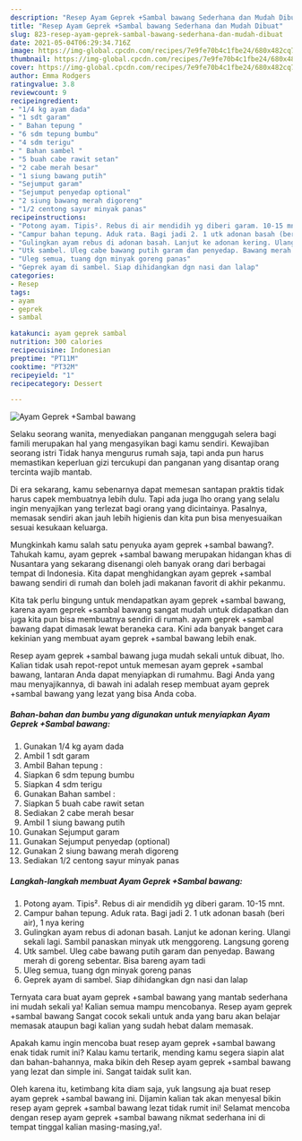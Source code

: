 ```yaml
---
description: "Resep Ayam Geprek +Sambal bawang Sederhana dan Mudah Dibuat"
title: "Resep Ayam Geprek +Sambal bawang Sederhana dan Mudah Dibuat"
slug: 823-resep-ayam-geprek-sambal-bawang-sederhana-dan-mudah-dibuat
date: 2021-05-04T06:29:34.716Z
image: https://img-global.cpcdn.com/recipes/7e9fe70b4c1fbe24/680x482cq70/ayam-geprek-sambal-bawang-foto-resep-utama.jpg
thumbnail: https://img-global.cpcdn.com/recipes/7e9fe70b4c1fbe24/680x482cq70/ayam-geprek-sambal-bawang-foto-resep-utama.jpg
cover: https://img-global.cpcdn.com/recipes/7e9fe70b4c1fbe24/680x482cq70/ayam-geprek-sambal-bawang-foto-resep-utama.jpg
author: Emma Rodgers
ratingvalue: 3.8
reviewcount: 9
recipeingredient:
- "1/4 kg ayam dada"
- "1 sdt garam"
- " Bahan tepung "
- "6 sdm tepung bumbu"
- "4 sdm terigu"
- " Bahan sambel "
- "5 buah cabe rawit setan"
- "2 cabe merah besar"
- "1 siung bawang putih"
- "Sejumput garam"
- "Sejumput penyedap optional"
- "2 siung bawang merah digoreng"
- "1/2 centong sayur minyak panas"
recipeinstructions:
- "Potong ayam. Tipis². Rebus di air mendidih yg diberi garam. 10-15 mnt."
- "Campur bahan tepung. Aduk rata. Bagi jadi 2. 1 utk adonan basah (beri air), 1 nya kering"
- "Gulingkan ayam rebus di adonan basah. Lanjut ke adonan kering. Ulangi sekali lagi. Sambil panaskan minyak utk menggoreng. Langsung goreng"
- "Utk sambel. Uleg cabe bawang putih garam dan penyedap. Bawang merah di goreng sebentar. Bisa bareng ayam tadi"
- "Uleg semua, tuang dgn minyak goreng panas"
- "Geprek ayam di sambel. Siap dihidangkan dgn nasi dan lalap"
categories:
- Resep
tags:
- ayam
- geprek
- sambal

katakunci: ayam geprek sambal 
nutrition: 300 calories
recipecuisine: Indonesian
preptime: "PT11M"
cooktime: "PT32M"
recipeyield: "1"
recipecategory: Dessert

---
```



![Ayam Geprek +Sambal bawang](https://img-global.cpcdn.com/recipes/7e9fe70b4c1fbe24/680x482cq70/ayam-geprek-sambal-bawang-foto-resep-utama.jpg)

Selaku seorang wanita, menyediakan panganan menggugah selera bagi famili merupakan hal yang mengasyikan bagi kamu sendiri. Kewajiban seorang istri Tidak hanya mengurus rumah saja, tapi anda pun harus memastikan keperluan gizi tercukupi dan panganan yang disantap orang tercinta wajib mantab.

Di era  sekarang, kamu sebenarnya dapat memesan santapan praktis tidak harus capek membuatnya lebih dulu. Tapi ada juga lho orang yang selalu ingin menyajikan yang terlezat bagi orang yang dicintainya. Pasalnya, memasak sendiri akan jauh lebih higienis dan kita pun bisa menyesuaikan sesuai kesukaan keluarga. 



Mungkinkah kamu salah satu penyuka ayam geprek +sambal bawang?. Tahukah kamu, ayam geprek +sambal bawang merupakan hidangan khas di Nusantara yang sekarang disenangi oleh banyak orang dari berbagai tempat di Indonesia. Kita dapat menghidangkan ayam geprek +sambal bawang sendiri di rumah dan boleh jadi makanan favorit di akhir pekanmu.

Kita tak perlu bingung untuk mendapatkan ayam geprek +sambal bawang, karena ayam geprek +sambal bawang sangat mudah untuk didapatkan dan juga kita pun bisa membuatnya sendiri di rumah. ayam geprek +sambal bawang dapat dimasak lewat beraneka cara. Kini ada banyak banget cara kekinian yang membuat ayam geprek +sambal bawang lebih enak.

Resep ayam geprek +sambal bawang juga mudah sekali untuk dibuat, lho. Kalian tidak usah repot-repot untuk memesan ayam geprek +sambal bawang, lantaran Anda dapat menyiapkan di rumahmu. Bagi Anda yang mau menyajikannya, di bawah ini adalah resep membuat ayam geprek +sambal bawang yang lezat yang bisa Anda coba.

<!--inarticleads1-->

##### Bahan-bahan dan bumbu yang digunakan untuk menyiapkan Ayam Geprek +Sambal bawang:

1. Gunakan 1/4 kg ayam dada
1. Ambil 1 sdt garam
1. Ambil  Bahan tepung :
1. Siapkan 6 sdm tepung bumbu
1. Siapkan 4 sdm terigu
1. Gunakan  Bahan sambel :
1. Siapkan 5 buah cabe rawit setan
1. Sediakan 2 cabe merah besar
1. Ambil 1 siung bawang putih
1. Gunakan Sejumput garam
1. Gunakan Sejumput penyedap (optional)
1. Gunakan 2 siung bawang merah digoreng
1. Sediakan 1/2 centong sayur minyak panas




<!--inarticleads2-->

##### Langkah-langkah membuat Ayam Geprek +Sambal bawang:

1. Potong ayam. Tipis². Rebus di air mendidih yg diberi garam. 10-15 mnt.
1. Campur bahan tepung. Aduk rata. Bagi jadi 2. 1 utk adonan basah (beri air), 1 nya kering
1. Gulingkan ayam rebus di adonan basah. Lanjut ke adonan kering. Ulangi sekali lagi. Sambil panaskan minyak utk menggoreng. Langsung goreng
1. Utk sambel. Uleg cabe bawang putih garam dan penyedap. Bawang merah di goreng sebentar. Bisa bareng ayam tadi
1. Uleg semua, tuang dgn minyak goreng panas
1. Geprek ayam di sambel. Siap dihidangkan dgn nasi dan lalap




Ternyata cara buat ayam geprek +sambal bawang yang mantab sederhana ini mudah sekali ya! Kalian semua mampu mencobanya. Resep ayam geprek +sambal bawang Sangat cocok sekali untuk anda yang baru akan belajar memasak ataupun bagi kalian yang sudah hebat dalam memasak.

Apakah kamu ingin mencoba buat resep ayam geprek +sambal bawang enak tidak rumit ini? Kalau kamu tertarik, mending kamu segera siapin alat dan bahan-bahannya, maka bikin deh Resep ayam geprek +sambal bawang yang lezat dan simple ini. Sangat taidak sulit kan. 

Oleh karena itu, ketimbang kita diam saja, yuk langsung aja buat resep ayam geprek +sambal bawang ini. Dijamin kalian tak akan menyesal bikin resep ayam geprek +sambal bawang lezat tidak rumit ini! Selamat mencoba dengan resep ayam geprek +sambal bawang nikmat sederhana ini di tempat tinggal kalian masing-masing,ya!.

